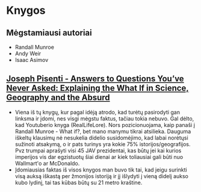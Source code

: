 # Knygos

## Mėgstamiausi autoriai

* Randall Munroe
* Andy Weir
* Isaac Asimov

## [Joseph Pisenti - Answers to Questions You’ve Never Asked: Explaining the What If in Science, Geography and the Absurd](https://www.goodreads.com/book/show/36049427-answers-to-questions-you-ve-never-asked) <a id="bookTitle"></a>

* Viena iš tų knygų, kur pagal idėją atrodo, kad turėtų pasirodyti gan linksma ir įdomi, nes visgi mėgstu faktus, tačiau tokia nebuvo. Gal dėlto, kad Youtuberio knyga \(RealLifeLore\). Nors pozicionuojama, kaip panaši į Randall Munroe - What if?, bet mano manymu tikrai atsilieka. Dauguma iškeltų klausimų nė nesukelia didelio susidomėjimo, kad labai norėtųsi sužinoti atsakymą, o ir pats turinys yra kokie 75% istorijos/geografijos. Pvz trumpai aprašyti visi 45 JAV prezidentai, kas būtų jei kai kurios imperijos vis dar egzistuotų šiai dienai ar kiek toliausiai gali būti nuo Wallmart'o ar McDonaldo.
* Įdomiausias faktas iš visos knygos man buvo tik tai, kad jeigu surinkti visą auksą iškastą per žmonijos istoriją ir jį išlydyti į vieną didelį aukso kubo lydinį, tai tas kūbas būtų su 21 metro kraštine.



